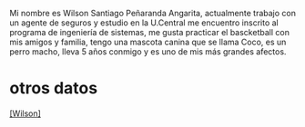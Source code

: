 Mi nombre es Wilson Santiago Peñaranda Angarita, actualmente trabajo con un agente de seguros
y estudio en la U.Central me encuentro inscrito al programa de ingeniería de sistemas, me gusta
practicar el bascketball con mis amigos y familia, tengo una mascota canina que se llama Coco, es
un perro macho, lleva 5 años conmigo y es uno de mis más grandes afectos.

# otros datos

[[Wilson]](https://github.com/NicolasGomezUCE/pullRequestTest/blob/main/ReadMe_WSP.md)
